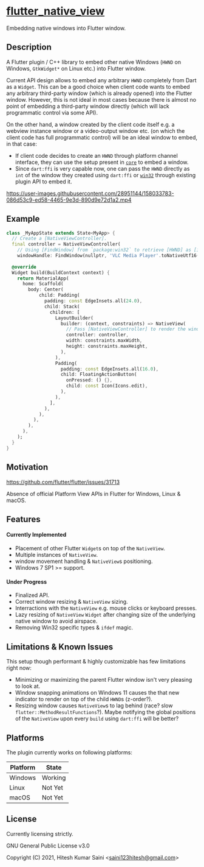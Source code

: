 # [flutter_native_view](https://github.com/alexmercerind/flutter_native_view)
Embedding native windows into Flutter window.

## Description

A Flutter plugin / C++ library to embed other native Windows (`HWND` on Windows, `GtkWidget*` on Linux etc.) into Flutter window.

Current API design allows to embed any arbitrary `HWND` completely from Dart as a `Widget`. This can be a good choice when client code wants to embed any arbitrary third-party window (which is already opened) into the Flutter window.
However, this is not ideal in most cases because there is almost no point of embedding a third-party window directly (which will lack programmatic control via some API).

On the other hand, a window created by the client code itself e.g. a webview instance window or a video-output window etc. (on which the client code has full programmatic control) will be an ideal window to embed, in that case:

- If client code decides to create an `HWND` through platform channel interface, they can use the setup present in [`core`](https://github.com/alexmercerind/flutter_native_view/tree/master/core) to embed a window.
- Since `dart:ffi` is very capable now, one can pass the `HWND` directly as `int` of the window they created using `dart:ffi` or [`win32`](https://github.com/timsneath/win32) through existing plugin API to embed it.

https://user-images.githubusercontent.com/28951144/158033783-086d53c9-ed58-4465-9e3d-890d9e72d1a2.mp4

## Example

```dart
class _MyAppState extends State<MyApp> {
  // Create a [NativeViewController].
  final controller = NativeViewController(
    // Using [FindWindow] from `package:win32` to retrieve [HWND] as [int].
    windowHandle: FindWindow(nullptr, 'VLC Media Player'.toNativeUtf16()));
  
  @override
  Widget build(BuildContext context) {
    return MaterialApp(
      home: Scaffold(
        body: Center(
            child: Padding(
              padding: const EdgeInsets.all(24.0),
              child: Stack(
                children: [
                  LayoutBuilder(
                    builder: (context, constraints) => NativeView(
                      // Pass [NativeViewController] to render the window.
                      controller: controller,
                      width: constraints.maxWidth,
                      height: constraints.maxHeight,
                    ),
                  ),
                  Padding(
                    padding: const EdgeInsets.all(16.0),
                    child: FloatingActionButton(
                      onPressed: () {},
                      child: const Icon(Icons.edit),
                    ),
                  ),
                ],
              ),
            ),
          ),
        ),
      ),    
    );
  }
}
```

## Motivation

https://github.com/flutter/flutter/issues/31713

Absence of official Platform View APIs in Flutter for Windows, Linux & macOS.

## Features

#### Currently Implemented

- Placement of other Flutter `Widget`s on top of the `NativeView`.
- Multiple instances of `NativeView`.
- window movement handling & `NativeView`s positioning.
- Windows 7 SP1 >= support.

#### Under Progress

- Finalized API.
- Correct window resizing & `NativeView` sizing.
- Interractions with the `NativeView` e.g. mouse clicks or keyboard presses.
- Lazy resizing of `NativeView` `Widget` after changing size of the underlying native window to avoid airspace.
- Removing Win32 specific types & `ifdef` magic.

## Limitations & Known Issues

This setup though performant & highly customizable has few limitations right now:
- Minimizing or maximizing the parent Flutter window isn't very pleasing to look at.
- Window snapping animations on Windows 11 causes the that new indicator to render on top of the child `HWND`s (z-order?).
- Resizing window causes `NativeView`s to lag behind (race? slow `flutter::MethodResultFunctions`?). Maybe notifying the global positions of the `NativeView` upon every `build` using `dart:ffi` will be better?

## Platforms
The plugin currently works on following platforms:

|Platform|State  |
|--------|-------|
|Windows |Working|
|Linux   |Not Yet|
|macOS   |Not Yet|

## License

Currently licensing strictly.

GNU General Public License v3.0

Copyright (C) 2021, Hitesh Kumar Saini <<saini123hitesh@gmail.com>>

